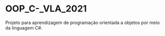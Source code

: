 # OOP_C-_VLA_2021
Projeto para aprendizagem de programação orientada a objetos por meio da linguagem C#.
